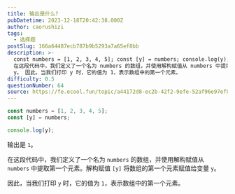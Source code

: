 ```yaml
---
title: 输出是什么?
pubDatetime: 2023-12-18T20:42:38.000Z
author: caorushizi
tags:
  - 选择题
postSlug: 166a64487ecb787b9b5293a7a65ef8bb
description: >-
  const numbers = [1, 2, 3, 4, 5]; const [y] = numbers; console.log(y); 输出是 1。
  在这段代码中，我们定义了一个名为 numbers 的数组，并使用解构赋值从 numbers 中提取第一个元素。解构赋值 [y] 将数组的第一个元素赋值给变量
  y。 因此，当我们打印 y 时，它的值为 1，表示数组中的第一个元素。
difficulty: 0.5
questionNumber: 64
source: https://fe.ecool.fun/topic/a44172d8-ec2b-42f2-9efe-52af96e97ef8
---
```


```javascript
const numbers = [1, 2, 3, 4, 5];
const [y] = numbers;

console.log(y);
```

输出是 `1`。

在这段代码中，我们定义了一个名为 `numbers` 的数组，并使用解构赋值从 `numbers` 中提取第一个元素。解构赋值 `[y]` 将数组的第一个元素赋值给变量 `y`。

因此，当我们打印 `y` 时，它的值为 `1`，表示数组中的第一个元素。
